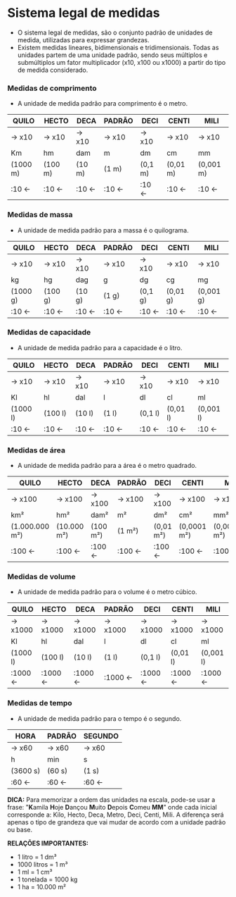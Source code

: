# Sistema legal de medidas

- O sistema legal de medidas, são o conjunto padrão de unidades de medida, utilizadas para expressar grandezas.  
- Existem medidas lineares, bidimensionais e tridimensionais. Todas as unidades partem de uma unidade padrão, sendo seus múltiplos e submúltiplos um fator multiplicador (x10, x100 ou x1000) a partir do tipo de medida considerado.  

### Medidas de comprimento
- A unidade de medida padrão para comprimento é o metro.

| QUILO    | HECTO   | DECA   | PADRÃO | DECI    | CENTI    | MILI      |
|----------|---------|--------|--------|---------|----------|-----------|
| → x10    | → x10   | → x10  | → x10  | → x10   | → x10    | → x10     |
| Km       | hm      | dam    | m      | dm      | cm       | mm        |
| (1000 m) | (100 m) | (10 m) | (1 m)  | (0,1 m) | (0,01 m) | (0,001 m) |
| :10 ←    | :10 ←   | :10 ←  | :10 ←  | :10 ←   | :10 ←    | :10 ←     |

### Medidas de massa
- A unidade de medida padrão para a massa é o quilograma.

| QUILO    | HECTO   | DECA   | PADRÃO | DECI    | CENTI    | MILI      |
|----------|---------|--------|--------|---------|----------|-----------|
| → x10    | → x10   | → x10  | → x10  | → x10   | → x10    | → x10     |
| kg       | hg      | dag    | g      | dg      | cg       | mg        |
| (1000 g) | (100 g) | (10 g) | (1 g)  | (0,1 g) | (0,01 g) | (0,001 g) |
| :10 ←    | :10 ←   | :10 ←  | :10 ←  | :10 ←   | :10 ←    | :10 ←     |

### Medidas de capacidade
- A unidade de medida padrão para a capacidade é o litro.

| QUILO    | HECTO   | DECA   | PADRÃO | DECI    | CENTI    | MILI      |
|----------|---------|--------|--------|---------|----------|-----------|
| → x10    | → x10   | → x10  | → x10  | → x10   | → x10    | → x10     |
| Kl       | hl      | dal    | l      | dl      | cl       | ml        |
| (1000 l) | (100 l) | (10 l) | (1 l)  | (0,1 l) | (0,01 l) | (0,001 l) |
| :10 ←    | :10 ←   | :10 ←  | :10 ←  | :10 ←   | :10 ←    | :10 ←     |

### Medidas de área
- A unidade de medida padrão para a área é o metro quadrado.

| QUILO          | HECTO       | DECA     | PADRÃO | DECI      | CENTI       | MILI          |
|----------------|-------------|----------|--------|-----------|-------------|---------------|
| → x100         | → x100      | → x100   | → x100 | → x100    | → x100      | → x100        |
| km²            | hm²         | dam²     | m²     | dm²       | cm²         | mm²           |
| (1.000.000 m²) | (10.000 m²) | (100 m²) | (1 m²) | (0,01 m²) | (0,0001 m²) | (0,000001 m²) |
| :100 ←         | :100 ←      | :100 ←   | :100 ← | :100 ←    | :100 ←      | :100 ←        |

### Medidas de volume
- A unidade de medida padrão para o volume é o metro cúbico.

| QUILO    | HECTO   | DECA    | PADRÃO  | DECI    | CENTI    | MILI      |
|----------|---------|---------|---------|---------|----------|-----------|
| → x1000  | → x1000 | → x1000 | → x1000 | → x1000 | → x1000  | → x1000   |
| Kl       | hl      | dal     | l       | dl      | cl       | ml        |
| (1000 l) | (100 l) | (10 l)  | (1 l)   | (0,1 l) | (0,01 l) | (0,001 l) |
| :1000 ←  | :1000 ← | :1000 ← | :1000 ← | :1000 ← | :1000 ←  | :1000 ←   | 

### Medidas de tempo
- A unidade de medida padrão para o tempo é o segundo.

| HORA     | PADRÃO | SEGUNDO |
|----------|--------|---------|
| → x60    | → x60  | → x60   |
| h        | min    | s       |
| (3600 s) | (60 s) | (1 s)   |
| :60 ←    | :60 ←  | :60 ←   |

**DICA:** Para memorizar a ordem das unidades na escala, pode-se usar a frase: "**K**amila **H**oje **D**ançou **M**uito **D**epois **C**omeu **MM**" onde cada inicial corresponde a: Kilo, Hecto, Deca, Metro, Deci, Centi, Mili. A diferença será apenas o tipo de grandeza que vai mudar de acordo com a unidade padrão ou base.

**RELAÇÕES IMPORTANTES:**
- 1 litro = 1 dm³ 
- 1000 litros = 1 m³
- 1 ml = 1 cm³
- 1 tonelada = 1000 kg
- 1 ha = 10.000 m²

